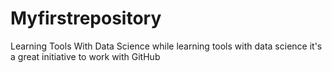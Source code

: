 # Myfirstrepository
Learning Tools With Data Science
while learning tools with data science it's a great initiative to work with GitHub 
